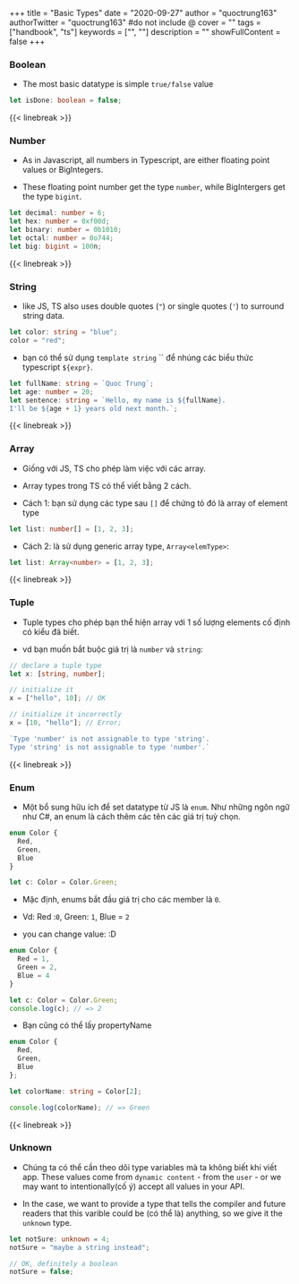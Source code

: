 +++
title = "Basic Types"
date = "2020-09-27"
author = "quoctrung163"
authorTwitter = "quoctrung163" #do not include @
cover = ""
tags = ["handbook", "ts"]
keywords = ["", ""]
description = ""
showFullContent = false
+++

### Boolean
- The most basic datatype is simple `true/false` value

```ts
let isDone: boolean = false;
```
{{< linebreak >}}

### Number
- As in Javascript, all numbers in Typescript, are either floating point values or BigIntegers.

- These floating point number get the type `number`, while BigIntergers get the type `bigint`.

```ts
let decimal: number = 6;
let hex: number = 0xf00d;
let binary: number = 0b1010;
let octal: number = 0o744;
let big: bigint = 100n;
```
{{< linebreak >}}

### String
- like JS, TS also uses double quotes (`"`) or single quotes (`'`) to surround string data.

```ts
let color: string = "blue";
color = "red";
```

- bạn có thể sử dụng `template string` `` 
để nhúng các biểu thức typescript `${expr}`.

```ts
let fullName: string = `Quoc Trung`;
let age: number = 20;
let sentence: string = `Hello, my name is ${fullName}. 
I'll be ${age + 1} years old next month.`;
```
{{< linebreak >}}

### Array
- Giống với JS, TS cho phép làm việc với các array.

- Array types trong TS có thể viết bằng 2 cách.

- Cách 1: bạn sử dụng các type sau `[]` để chứng tỏ đó là array of element type

```ts
let list: number[] = [1, 2, 3];
```

- Cách 2: là sử dụng generic array type, `Array<elemType>`:

```ts
let list: Array<number> = [1, 2, 3];
```
{{< linebreak >}}

### Tuple
- Tuple types cho phép bạn thể hiện array với 1 số lượng elements cố định có kiểu đã biết.

- vd bạn muốn bắt buộc giá trị là `number` và `string`:
```ts
// declare a tuple type
let x: [string, number];

// initialize it
x = ["hello", 10]; // OK

// initialize it incorrectly
x = [10, "hello"]; // Error;

`Type 'number' is not assignable to type 'string'.
Type 'string' is not assignable to type 'number'.`
```

{{< linebreak >}}

### Enum
- Một bổ sung hữu ích để set datatype từ JS là `enum`. Như những ngôn ngữ như C#, an enum là cách thêm các tên các giá trị tuỳ chọn.

```ts
enum Color {
  Red,
  Green,
  Blue
}

let c: Color = Color.Green;
```

- Mặc định, enums bắt đầu giá trị cho các member là `0`. 

- Vd: Red :`0`, Green: `1`, Blue = `2`

- you can change value: :D

```ts
enum Color {
  Red = 1,
  Green = 2,
  Blue = 4
}

let c: Color = Color.Green;
console.log(c); // => 2
```

- Bạn cũng có thể lấy propertyName

```ts
enum Color {
  Red,
  Green,
  Blue
};

let colorName: string = Color[2];

console.log(colorName); // => Green
```

{{< linebreak >}}

### Unknown
- Chúng ta có thể cần theo dõi type variables mà ta không biết khi viết app. These values come from `dynamic content` - from the `user` - or we may want to intentionally(cố ý) accept all values in your API.

- In the case, we want to provide a type that tells the compiler and future readers that this varible could be (có thể là) anything, so we give it the `unknown` type.

```ts
let notSure: unknown = 4;
notSure = "maybe a string instead";

// OK, definitely a boolean
notSure = false;
```


